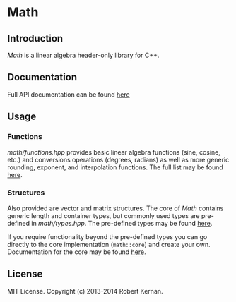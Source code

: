 # Math

## Introduction

*Math* is a linear algebra header-only library for C++.

## Documentation

Full API documentation can be found [here](http://kernan.github.io/math/)

## Usage

### Functions

_math/functions.hpp_ provides basic linear algebra functions (sine, cosine, etc.)
and conversions operations (degrees, radians) as well as more generic rounding,
exponent, and interpolation functions. The full list may be found
[here](http://kernan.github.io/math/functions_8hpp.html).

### Structures

Also provided are vector and matrix structures. The core of *Math* contains
generic length and container types, but commonly used types are pre-defined in
_math/types.hpp_. The pre-defined types may be found
[here](http://kernan.github.io/math/types_8hpp.html).

If you require functionality beyond the pre-defined types you can go directly to
the core implementation (`math::core`) and create your own. Documentation for
the core may be found
[here](http://kernan.github.io/math/namespacemath_1_1core.html).

## License

MIT License. Copyright (c) 2013-2014 Robert Kernan.
